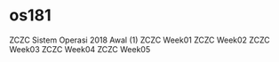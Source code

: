 # os181
ZCZC Sistem Operasi 2018 Awal (1)
ZCZC Week01
ZCZC Week02
ZCZC Week03
ZCZC Week04
ZCZC Week05
